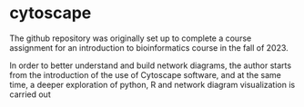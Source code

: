 # cytoscape
 The github repository was originally set up to complete a course assignment for an introduction to bioinformatics course in the fall of 2023. 
 
 In order to better understand and build network diagrams, the author starts from the introduction of the use of Cytoscape software, and at the same time, a deeper exploration of python, R and network diagram visualization is carried out

